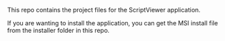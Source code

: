 This repo contains the project files for the ScriptViewer application.

If you are wanting to install the application, you can get the MSI install file from the installer folder in this repo.
